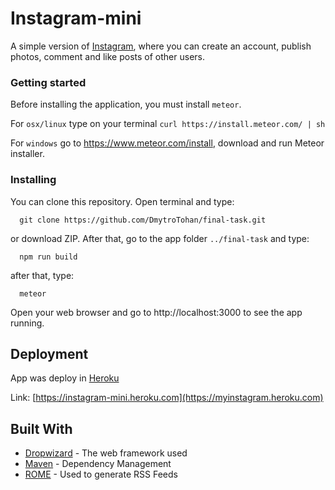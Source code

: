 # Instagram-mini

A simple version of [Instagram](https://www.instagram.com/), where you can create an account, publish photos, comment and like posts of other users.

### Getting started

Before installing the application, you must install `meteor`.

For `osx/linux` type on your terminal `curl https://install.meteor.com/ | sh`

For `windows` go to https://www.meteor.com/install, download and run Meteor installer.

### Installing

You can clone this repository. Open terminal and type: 

```
  git clone https://github.com/DmytroTohan/final-task.git 
```

or download ZIP. After that, go to the app folder `../final-task` and type:

```
  npm run build
```
after that, type:

```
  meteor
```

Open your web browser and go to http://localhost:3000 to see the app running.

## Deployment

App was deploy in [Heroku](http://www.heroku.com)

Link: [https://instagram-mini.heroku.com](https://myinstagram.heroku.com)

## Built With

* [Dropwizard](http://www.dropwizard.io/1.0.2/docs/) - The web framework used
* [Maven](https://maven.apache.org/) - Dependency Management
* [ROME](https://rometools.github.io/rome/) - Used to generate RSS Feeds


